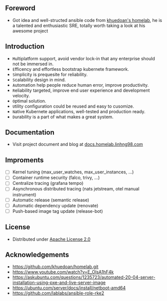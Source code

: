## Foreword

- Got idea and well-structed ansible code from [khuedoan's homelab](https://github.com/khuedoan/homelab.git), he is a talented and enthusiastic SRE, totally worth taking a look at his awesome project

## Introduction

- `M`ultiplatform support, avoid vendor lock-in that any enterprise should not be immersed in.
- `E`fficency and effortless bootstrap kubernete framework.
- `S`implicity is prequesite for reliability.
- `S`calability design in mind.
- `A`utomation help people reduce human error, improve productivity.
- `R`eliability targeted, improve end user experience and development velocity.
- `O`ptimal solution.
- `U`tility configuration could be reused and easy to cusomize.
- `N`ative Kubernete applications, well-tested and production ready.
- `D`urability is a part of what makes a great system.

## Documentation

- Visit project document and blog at [docs.homelab.linhng98.com](https://docs.homelab.linhng98.com)

## Improments

- [ ] Kernel tuning (max_user_watches, max_user_instances, ...)
- [ ] Container runtime security (falco, trivy, ...)
- [ ] Centralize tracing (grafana tempo)
- [ ] Asynchronous distributed tracing (nats jetstream, otel manual instrument)
- [ ] Automatic release (semantic release)
- [ ] Automatic dependency update (renovate)
- [ ] Push-based image tag update (release-bot)

## License

- Distributed under [Apache License 2.0](https://www.apache.org/licenses/LICENSE-2.0)

## Acknowledgements

- <https://github.com/khuedoan/homelab.git>
- <https://www.youtube.com/watch?v=E_OlsA1hF4k>
- <https://askubuntu.com/questions/1235723/automated-20-04-server-installation-using-pxe-and-live-server-image>
- <https://ubuntu.com/server/docs/install/netboot-amd64>
- <https://github.com/lablabs/ansible-role-rke2>
